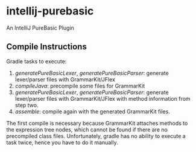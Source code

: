 # intellij-purebasic

An IntelliJ PureBasic Plugin

## Compile Instructions

Gradle tasks to execute:

1. *generatePureBasicLexer*, *generatePureBasicParser*:
    generate lexer/parser files with GrammarKit/JFlex
2. *compileJava*:
    precompile some files for GrammarKit
3. *generatePureBasicLexer*, *generatePureBasicParser*:
    generate lexer/parser files with GrammarKit/JFlex
    with method information from step two.
4. *assemble*:
    compile again with the generated GrammarKit files.

The first compile is necessary because GrammarKit attaches methods to
 the expression tree nodes, which cannot be found if there are no precompiled
 class files.
Unfortunately, gradle has no ability to execute a task twice, hence you have
 to do it manually.
